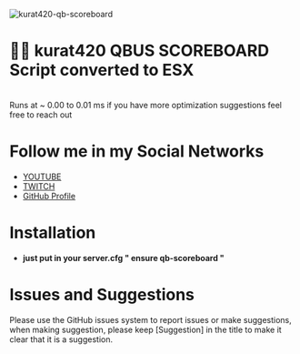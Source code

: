 ![kurat420-qb-scoreboard](https://cdn.discordapp.com/attachments/881955889861509120/972900525651677194/unknown.png)
# 🤶🎄 kurat420 QBUS SCOREBOARD Script converted to ESX
<br> Runs at ~ 0.00 to 0.01 ms if you have more optimization suggestions feel free to reach out <br>

# Follow me in my Social Networks
* [YOUTUBE](https://www.youtube.com/channel/UChRcrcs1EZna4hGIn1KD3cw)
* [TWITCH](https://www.twitch.tv/antunes27_)
* [GitHub Profile](https://github.com/kurat420)

# Installation
* **just put in your server.cfg " ensure qb-scoreboard "**

# Issues and Suggestions
Please use the GitHub issues system to report issues or make suggestions, when making suggestion, please keep [Suggestion] in the title to make it clear that it is a suggestion.
